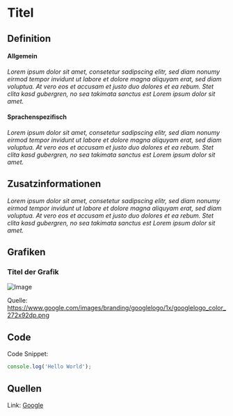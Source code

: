 # Titel

## Definition

#### Allgemein

_Lorem ipsum dolor sit amet, consetetur sadipscing elitr, sed diam nonumy eirmod tempor invidunt ut labore et dolore magna aliquyam erat, sed diam voluptua. At vero eos et accusam et justo duo dolores et ea rebum. Stet clita kasd gubergren, no sea takimata sanctus est Lorem ipsum dolor sit amet._

#### Sprachenspezifisch

_Lorem ipsum dolor sit amet, consetetur sadipscing elitr, sed diam nonumy eirmod tempor invidunt ut labore et dolore magna aliquyam erat, sed diam voluptua. At vero eos et accusam et justo duo dolores et ea rebum. Stet clita kasd gubergren, no sea takimata sanctus est Lorem ipsum dolor sit amet._

## Zusatzinformationen

_Lorem ipsum dolor sit amet, consetetur sadipscing elitr, sed diam nonumy eirmod tempor invidunt ut labore et dolore magna aliquyam erat, sed diam voluptua. At vero eos et accusam et justo duo dolores et ea rebum. Stet clita kasd gubergren, no sea takimata sanctus est Lorem ipsum dolor sit amet._

## Grafiken

### Titel der Grafik

![Image](https://www.google.com/images/branding/googlelogo/1x/googlelogo_color_272x92dp.png)

Quelle: https://www.google.com/images/branding/googlelogo/1x/googlelogo_color_272x92dp.png

## Code

Code Snippet:
```js
console.log('Hello World');
```

## Quellen

Link: [Google](google.de)